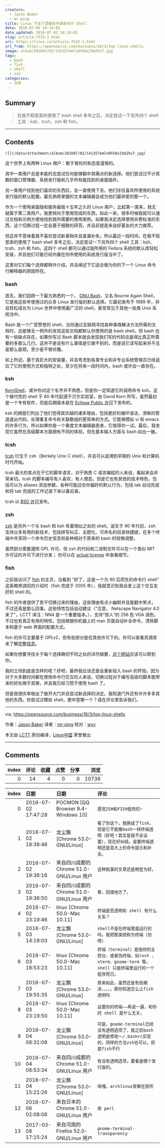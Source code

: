 ```yaml
---
creators:
  - Jason Baker
  - mr-ping
title: Linux 下五个顶级的开源命令行 Shell
date: 2016-07-02 14:14:02
date_updated: 2016-07-02 14:14:02
slug: article-7533-1.html
url: https://linux.cn/article-7533-1.html
url_from: https://opensource.com/business/16/3/top-linux-shells
image: album/201607/02/141357emln6h58x25m2hv7.jpg
tags:
  - bash
  - fish
  - shell
  - zsh
categories:
  - 分享
---
```


## Summary

> 在我不假思索的使用了 bash shell 多年之后，决定尝试一下另外四个 shell 工具：ksh、tcsh、zsh 和 fish。

***

<!-- more -->

## Contents

`![](/data/attachment/album/201607/02/141357emln6h58x25m2hv7.jpg)`

这个世界上有两种 Linux 用户：敢于冒险的和态度谨慎的。

其中一类用户总是本能的去尝试任何能够戳中其痛点的新选择。他们尝试过不计其数的窗口管理器、系统发行版和几乎所有能找到的桌面插件。

另一类用户找到他们喜欢的东西后，会一直使用下去。他们往往喜欢所使用的系统发行版的默认配置。最先熟练掌握的文本编辑器会成为他们最钟爱的那一个。

作为一个使用桌面版和服务器版十五年之久的 Linux 用户，比起第一类来，我无疑属于第二类用户。我更倾向于使用现成的东西，如此一来，很多时候我就可以通过文档和示例方便地找到我所需要的使用案例。如果我决定选择使用非费标准的东西，这个切换过程一定会基于细致的研究，并且前提是来自好基友的大力推荐。

但这并不意味着我不喜欢尝试新事物并且查漏补失。所以最近一段时间，在我不假思索的使用了 bash shell 多年之后，决定尝试一下另外四个 shell 工具：ksh、tcsh、zsh 和 fish。这四个 shell 都可以通过我所用的 Fedora 系统的默认库轻松安装，并且他们可能已经内置在你所使用的系统发行版当中了。

这里对它们每个选择都稍作介绍，并且阐述下它适合做为你的下一个 Linux 命令行解释器的原因所在。

### bash

首先，我们回顾一下最为熟悉的一个。 [GNU Bash](https://www.gnu.org/software/bash/)，又名 Bourne Again Shell，它是我这些年使用过的众多 Linux 发行版的默认选择。它最初发布于 1989 年，并且轻松成长为 Linux 世界中使用最广泛的 shell，甚至常见于其他一些类 Unix 系统当中。

Bash 是一个广受赞誉的 shell，当你通过互联网寻找各种事情解决方法所需的文档时，总能够无一例外的发现这些文档都默认你使用的是 bash shell。但 bash 也有一些缺点存在，如果你写过 Bash 脚本就会发现我们写的代码总是得比真正所需要的多那么几行。这并不是说有什么事情是它做不到的，而是说它读写起来并不总是那么直观，至少是不够优雅。

如上所述，基于其巨大的安装量，并且考虑到各类专业和非专业系统管理员已经适应了它的使用方式和独特之处，至少在将来一段时间内，bash 或许会一直存在。

### ksh

[KornShell](http://www.kornshell.org/)，或许你对这个名字并不熟悉，但是你一定知道它的调用命令 ksh。这个替代性的 shell 于 80 年代起源于贝尔实验室，由 David Korn 所写。虽然最初是一个专有软件，但是后期版本是在 [Eclipse Public 许可](https://www.eclipse.org/legal/epl-v10.html)下发布的。

ksh 的拥趸们列出了他们觉得其优越的诸多理由，包括更好的循环语法，清晰的管道退出代码，处理重复命令和关联数组的更简单的方式。它能够模拟 vi 和 emacs 的许多行为，所以如果你是一个重度文本编辑器患者，它值得你一试。最后，我发现它虽然在高级脚本方面拥有不同的体验，但在基本输入方面与 bash 如出一辙。

### tcsh

[tcsh](http://www.tcsh.org/Welcome) 衍生于 csh（Berkely Unix C shell），并且可以追溯到早期的 Unix 和计算机时代开始。

tcsh 最大的卖点在于它的脚本语言，对于熟悉 C 语言编程的人来说，看起来会非常亲切。tcsh 的脚本编写有人喜欢，有人憎恶。但是它也有其他的技术特色，包括可以为 aliases 添加参数，各种可能迎合你偏好的默认行为，包括 tab 自动完成和将 tab 完成的工作记录下来以备后查。

tcsh 以 [BSD 许可](https://en.wikipedia.org/wiki/BSD_licenses)发布。

### zsh

[zsh](http://www.zsh.org/) 是另外一个与 bash 和 ksh 有着相似之处的 shell。诞生于 90 年代初，zsh 支持众多有用的新技术，包括拼写纠正、主题化、可命名的目录快捷键，在多个终端中共享同一个命令历史信息和各种相对于原来的 bash 的轻微调整。

虽然部分需要遵照 GPL 许可，但 zsh 的代码和二进制文件可以在一个类似 MIT 许可证的许可下进行分发； 你可以在 [actual license](https://sourceforge.net/p/zsh/code/ci/master/tree/LICENCE) 中查看细节。

### fish

之前我访问了 [fish](https://fishshell.com/) 的主页，当看到 “好了，这是一个为 90 后而生的命令行 shell” 这条略带调侃的介绍时（fish 完成于 2005 年），我就意识到我会爱上这个交互友好的 shell 的。

fish 的作者提供了若干切换过来的理由，这些理由有点小幽默并且能戳中笑点，不过还真是那么回事。这些特性包括自动建议（“注意， Netscape Navigator 4.0 来了”，LCTT 译注：NN4 是一个重要版本。），支持“惊人”的 256 色 VGA 调色，不过也有真正有用的特性，包括根据你机器上的 man 页面自动补全命令，清除脚本和基于 web 界面的配置方式。

fish 的许可主要基于 GPLv2，但有些部分是在其他许可下的。你可以查看资源库来了解[完整信息](https://github.com/fish-shell/fish-shell/blob/master/COPYING)。

 

如果你想要寻找关于每个选择确切不同之处的详尽纲要，[这个网站](http://hyperpolyglot.org/unix-shells)应该可以帮到你。

我的立场到底是怎样的呢？好吧，最终我应该还是会重新投入 bash 的怀抱，因为对于大多数时间都在使用命令行交互的人来说，切换过程对于编写高级的脚本能带来的好处微乎其微，并且我已经习惯于使用 bash 了。

但是我很庆幸做出了敞开大门并且尝试新选择的决定。我知道门外还有许许多多其他的东西。你尝试过哪些 shell，更中意哪一个？请在评论里告诉我们。

---

via: <https://opensource.com/business/16/3/top-linux-shells>

作者：[Jason Baker](https://opensource.com/users/jason-baker) 译者：[mr-ping](https://github.com/mr-ping) 校对：[wxy](https://github.com/wxy)

本文由 [LCTT](https://github.com/LCTT/TranslateProject) 原创编译，[Linux中国](https://linux.cn/) 荣誉推出

***

## Comments


|   index |   评论 |   收藏 |   点赞 |   分享 |   浏览 |
|--------:|-------:|-------:|-------:|-------:|-------:|
|       0 |     14 |      4 |      0 |      0 |  10736 |

|   index | 日期                | 日期                                      | 评论                                                                                                                                     |
|--------:|:--------------------|:------------------------------------------|:-----------------------------------------------------------------------------------------------------------------------------------------|
|       0 | 2016-07-02 17:47:28 | POCMON [QQ Browser 9.4-Windows 10]        | `感觉ZSH和FISH挺热的~`                                                                                                                   |
|       1 | 2016-07-02 18:38:46 | 龙尘飘 [Chrome 53.0-GNU/Linux]            | `看了你这个，我换成了fish，但是它不能像bash一样终端透明（好吧！其实是我不会设置），现在好纠结，是要终端透明还是高大上的命令提示和补全。` |
|       2 | 2016-07-02 19:36:16 | 来自四川成都的 Chrome 51.0-GNU/Linux 用户 | `这种挑事的文章还是稍登为好。`                                                                                                           |
|       3 | 2016-07-02 19:36:50 | 来自四川成都的 Chrome 51.0-GNU/Linux 用户 | `晕，回错地方了。`                                                                                                                       |
|       4 | 2016-07-02 23:19:46 | linux [Chrome 50.0-Mac 10.11]             | `终端是否透明和 shell 有什么关系？`                                                                                                      |
|       5 | 2016-07-03 14:18:03 | 龙尘飘 [Chrome 53.0-GNU/Linux]            | `shell不是在终端里面运行的吗，我把那类统称为终端（勿喷）`                                                                                |
|       6 | 2016-07-03 18:53:23 | linux [Chrome 50.0-Mac 10.11]             | `终端（terminal）是指你的主控台、或者伪终端，如rxvt 、xterm、gnome-term 等。shell 只是终端里运行的一个程序而已。`                        |
|       7 | 2016-07-03 19:55:35 | 龙尘飘 [Chrome 53.0-GNU/Linux]            | `原来如此，虽然还是有些糊涂，，，，，那你知道怎么让fish透明吗`                                                                           |
|       8 | 2016-07-03 23:19:50 | linux [Chrome 50.0-Mac 10.11]             | `设置你的终端——再说一遍，和你的 shell 是什么无关。`                                                                                      |
|       9 | 2016-07-04 08:31:08 | 龙尘飘 [Chrome 53.0-GNU/Linux]            | `可是，gnome-terminal已经没有透明选项了，我之前bash透明是修改～/.bashrc实现的，同样的方法zsh也可以，但是fish不行`                        |
|      10 | 2016-07-04 08:53:34 | 来自四川成都的 Chrome 51.0-GNU/Linux 用户 | `有没有透明选项，要看是哪个发行版的。`                                                                                                   |
|      11 | 2016-07-04 15:21:26 | 龙尘飘 [Chrome 53.0-GNU/Linux]            | `嗦嘎，archlinux哭晕在厕所`                                                                                                              |
|      12 | 2016-07-06 02:08:08 | 来自日本的 Chrome 51.0-GNU/Linux 用户     | `用 perl`                                                                                                                                |
|      13 | 2017-03-08 17:15:24 | 来自河南的 Firefox 52.0-GNU/Linux 用户    | `gnome-terminal-transparency`                                                                                                            |
